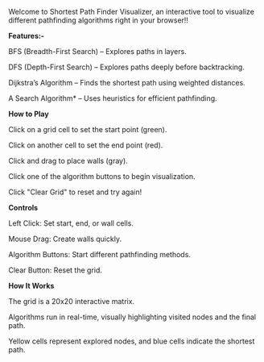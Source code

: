 Welcome to Shortest Path Finder Visualizer, an interactive tool to visualize different pathfinding algorithms right in your browser!!

 **Features:-**

BFS (Breadth-First Search) – Explores paths in layers.

DFS (Depth-First Search) – Explores paths deeply before backtracking.

Dijkstra’s Algorithm – Finds the shortest path using weighted distances.

A Search Algorithm* – Uses heuristics for efficient pathfinding.

**How to Play**

Click on a grid cell to set the start point (green).

Click on another cell to set the end point (red).

Click and drag to place walls (gray).

Click one of the algorithm buttons to begin visualization.

Click "Clear Grid" to reset and try again!

**Controls**

Left Click: Set start, end, or wall cells.

Mouse Drag: Create walls quickly.

Algorithm Buttons: Start different pathfinding methods.

Clear Button: Reset the grid.

**How It Works**

The grid is a 20x20 interactive matrix.

Algorithms run in real-time, visually highlighting visited nodes and the final path.

Yellow cells represent explored nodes, and blue cells indicate the shortest path.

